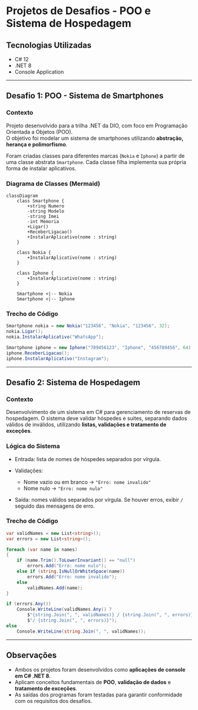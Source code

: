 # Projetos de Desafios - POO e Sistema de Hospedagem

## Tecnologias Utilizadas
- C# 12
- .NET 8
- Console Application

---

## Desafio 1: POO - Sistema de Smartphones

### Contexto
Projeto desenvolvido para a trilha .NET da DIO, com foco em Programação Orientada a Objetos (POO).  
O objetivo foi modelar um sistema de smartphones utilizando **abstração, herança e polimorfismo**.  

Foram criadas classes para diferentes marcas (`Nokia` e `Iphone`) a partir de uma classe abstrata `Smartphone`. Cada classe filha implementa sua própria forma de instalar aplicativos.

### Diagrama de Classes (Mermaid)
```mermaid
classDiagram
    class Smartphone {
        +string Numero
        -string Modelo
        -string Imei
        -int Memoria
        +Ligar()
        +ReceberLigacao()
        +InstalarAplicativo(nome : string)
    }

    class Nokia {
        +InstalarAplicativo(nome : string)
    }

    class Iphone {
        +InstalarAplicativo(nome : string)
    }

    Smartphone <|-- Nokia
    Smartphone <|-- Iphone
````

### Trecho de Código

```csharp
Smartphone nokia = new Nokia("123456", "Nokia", "123456", 32);
nokia.Ligar();
nokia.InstalarAplicativo("WhatsApp");

Smartphone iphone = new Iphone("789456123", "Iphone", "456789456", 64);
iphone.ReceberLigacao();
iphone.InstalarAplicativo("Instagram");
```

---

## Desafio 2: Sistema de Hospedagem

### Contexto

Desenvolvimento de um sistema em C# para gerenciamento de reservas de hospedagem.
O sistema deve validar hóspedes e suites, separando dados válidos de inválidos, utilizando **listas, validações e tratamento de exceções**.

### Lógica do Sistema

* Entrada: lista de nomes de hóspedes separados por vírgula.
* Validações:

  * Nome vazio ou em branco → `"Erro: nome invalido"`
  * Nome nulo → `"Erro: nome nulo"`
* Saída: nomes válidos separados por vírgula. Se houver erros, exibir `/` seguido das mensagens de erro.

### Trecho de Código

```csharp
var validNames = new List<string>();
var errors = new List<string>();

foreach (var name in names)
{
    if (name.Trim().ToLowerInvariant() == "null")
        errors.Add("Erro: nome nulo");
    else if (string.IsNullOrWhiteSpace(name))
        errors.Add("Erro: nome invalido");
    else
        validNames.Add(name);
}

if (errors.Any())
    Console.WriteLine(validNames.Any() ? 
        $"{string.Join(", ", validNames)} / {string.Join(", ", errors)}" :
        $"/ {string.Join(", ", errors)}");
else
    Console.WriteLine(string.Join(", ", validNames));
```

---

## Observações

* Ambos os projetos foram desenvolvidos como **aplicações de console em C# .NET 8**.
* Aplicam conceitos fundamentais de **POO**, **validação de dados** e **tratamento de exceções**.
* As saídas dos programas foram testadas para garantir conformidade com os requisitos dos desafios.
